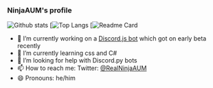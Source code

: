 ### NinjaAUM's profile


![Github stats](https://github-readme-stats.vercel.app/api?username=NinjaAUM)
[![Top Langs](https://github-readme-stats.vercel.app/api/top-langs/?username=NinjaAUM)
[![Readme Card](https://github-readme-stats.vercel.app/api/pin/?username=NinjaAUM&repo=Example-Discord.js-bot)

- 🔭 I’m currently working on a [Discord.js bot](https://github.com/Discord-bot-templates/Example-Discord.js-bot) which got on early beta recently
- 🌱 I’m currently learning css and C#
- 🤔 I’m looking for help with Discord.py bots
- 📫 How to reach me: Twitter: [@RealNinjaAUM](https://twitter.com/RealNinjaAUM)
- 😄 Pronouns: he/him
